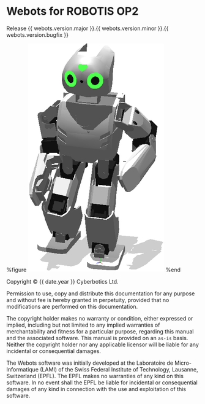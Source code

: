 # Webots for ROBOTIS OP2

Release {{ webots.version.major }}.{{ webots.version.minor }}.{{ webots.version.bugfix }}

%figure
![ImageData](images/robotis-op2.png)
%end

Copyright &copy; {{ date.year }} Cyberbotics Ltd.

Permission to use, copy and distribute this documentation for any purpose and
without fee is hereby granted in perpetuity, provided that no modifications are
performed on this documentation.

The copyright holder makes no warranty or condition, either expressed or
implied, including but not limited to any implied warranties of merchantability
and fitness for a particular purpose, regarding this manual and the associated
software. This manual is provided on an `as-is` basis. Neither the copyright
holder nor any applicable licensor will be liable for any incidental or
consequential damages.

The Webots software was initially developed at the Laboratoire de
Micro-Informatique (LAMI) of the Swiss Federal Institute of Technology,
Lausanne, Switzerland (EPFL). The EPFL makes no warranties of any kind on this
software. In no event shall the EPFL be liable for incidental or consequential
damages of any kind in connection with the use and exploitation of this
software.

